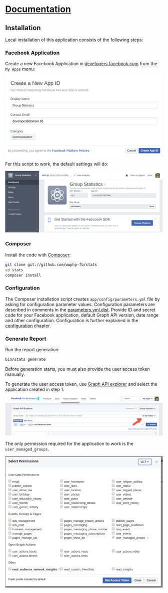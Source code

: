 # [Documentation](/README.md#documentation)

## Installation

Local installation of this application consists of the following steps:


### Facebook Application

Create a new Facebook Application in [developers.facebook.com](https://developers.facebook.com)
from the `My Apps` menu:

![Facebook Application](images/new-fb-app.png)

For this script to work, the default settings will do:

![Facebook Application Dashboard](images/fb-app-dashboard.png)


### Composer

Install the code with [Composer](https://getcomposer.org/):

```bash
git clone git://github.com/wwphp-fb/stats
cd stats
composer install
```


### Configuration

The Composer installation script creates `app/config/parameters.yml` file
by asking for configuration parameter values. Configuration parameters are
described in comments in the [parameters.yml.dist](app/config/parameters.yml.dist).
Provide ID and secret code for your Facebook application, default Graph API version,
date range and other configuration. Configuration is further explained in the
[configuration](configuration.md) chapter.


### Generate Report

Run the report generation:

```bash
bin/stats generate
```

Before generation starts, you must also provide the user access token manually.

To generate the user access token, use
[Graph API explorer](https://developers.facebook.com/tools/explorer/) and
select the application created in step 1.

![User Access Token](images/token.png)

The only permission required for the application to work is the `user_managed_groups`.

![Permissions](images/permissions.png)
